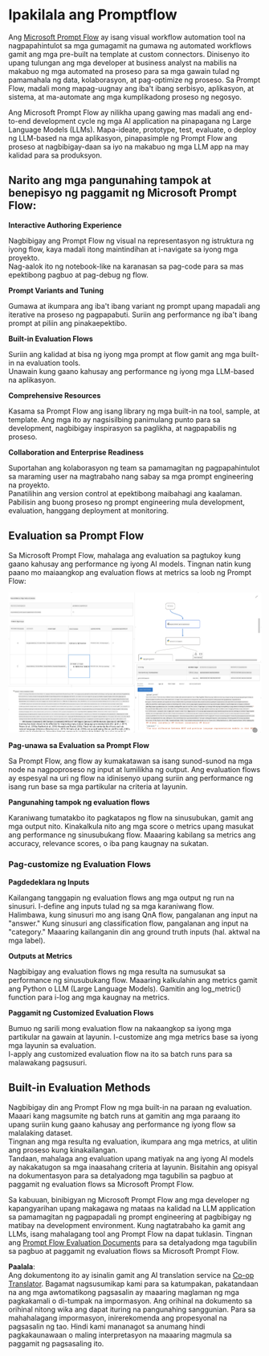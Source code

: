 <!--
CO_OP_TRANSLATOR_METADATA:
{
  "original_hash": "3cbe7629d254f1043193b7fe22524d55",
  "translation_date": "2025-07-16T22:43:23+00:00",
  "source_file": "md/01.Introduction/05/Promptflow.md",
  "language_code": "tl"
}
-->
# **Ipakilala ang Promptflow**

Ang [Microsoft Prompt Flow](https://microsoft.github.io/promptflow/index.html?WT.mc_id=aiml-138114-kinfeylo) ay isang visual workflow automation tool na nagpapahintulot sa mga gumagamit na gumawa ng automated workflows gamit ang mga pre-built na template at custom connectors. Dinisenyo ito upang tulungan ang mga developer at business analyst na mabilis na makabuo ng mga automated na proseso para sa mga gawain tulad ng pamamahala ng data, kolaborasyon, at pag-optimize ng proseso. Sa Prompt Flow, madali mong mapag-uugnay ang iba't ibang serbisyo, aplikasyon, at sistema, at ma-automate ang mga kumplikadong proseso ng negosyo.

Ang Microsoft Prompt Flow ay nilikha upang gawing mas madali ang end-to-end development cycle ng mga AI application na pinapagana ng Large Language Models (LLMs). Mapa-ideate, prototype, test, evaluate, o deploy ng LLM-based na mga aplikasyon, pinapasimple ng Prompt Flow ang proseso at nagbibigay-daan sa iyo na makabuo ng mga LLM app na may kalidad para sa produksyon.

## Narito ang mga pangunahing tampok at benepisyo ng paggamit ng Microsoft Prompt Flow:

**Interactive Authoring Experience**

Nagbibigay ang Prompt Flow ng visual na representasyon ng istruktura ng iyong flow, kaya madali itong maintindihan at i-navigate sa iyong mga proyekto.  
Nag-aalok ito ng notebook-like na karanasan sa pag-code para sa mas epektibong pagbuo at pag-debug ng flow.

**Prompt Variants and Tuning**

Gumawa at ikumpara ang iba't ibang variant ng prompt upang mapadali ang iterative na proseso ng pagpapabuti. Suriin ang performance ng iba't ibang prompt at piliin ang pinakaepektibo.

**Built-in Evaluation Flows**

Suriin ang kalidad at bisa ng iyong mga prompt at flow gamit ang mga built-in na evaluation tools.  
Unawain kung gaano kahusay ang performance ng iyong mga LLM-based na aplikasyon.

**Comprehensive Resources**

Kasama sa Prompt Flow ang isang library ng mga built-in na tool, sample, at template. Ang mga ito ay nagsisilbing panimulang punto para sa development, nagbibigay inspirasyon sa paglikha, at nagpapabilis ng proseso.

**Collaboration and Enterprise Readiness**

Suportahan ang kolaborasyon ng team sa pamamagitan ng pagpapahintulot sa maraming user na magtrabaho nang sabay sa mga prompt engineering na proyekto.  
Panatilihin ang version control at epektibong maibahagi ang kaalaman. Pabilisin ang buong proseso ng prompt engineering mula development, evaluation, hanggang deployment at monitoring.

## Evaluation sa Prompt Flow

Sa Microsoft Prompt Flow, mahalaga ang evaluation sa pagtukoy kung gaano kahusay ang performance ng iyong AI models. Tingnan natin kung paano mo maiaangkop ang evaluation flows at metrics sa loob ng Prompt Flow:

![PFVizualise](../../../../../translated_images/pfvisualize.c1d9ca75baa2a2221667124fa82ba2307f74a34620b9c1eff2cfc1fa2972909b.tl.png)

**Pag-unawa sa Evaluation sa Prompt Flow**

Sa Prompt Flow, ang flow ay kumakatawan sa isang sunod-sunod na mga node na nagpoproseso ng input at lumilikha ng output. Ang evaluation flows ay espesyal na uri ng flow na idinisenyo upang suriin ang performance ng isang run base sa mga partikular na criteria at layunin.

**Pangunahing tampok ng evaluation flows**

Karaniwang tumatakbo ito pagkatapos ng flow na sinusubukan, gamit ang mga output nito. Kinakalkula nito ang mga score o metrics upang masukat ang performance ng sinusubukang flow. Maaaring kabilang sa metrics ang accuracy, relevance scores, o iba pang kaugnay na sukatan.

### Pag-customize ng Evaluation Flows

**Pagdedeklara ng Inputs**

Kailangang tanggapin ng evaluation flows ang mga output ng run na sinusuri. I-define ang inputs tulad ng sa mga karaniwang flow.  
Halimbawa, kung sinusuri mo ang isang QnA flow, pangalanan ang input na "answer." Kung sinusuri ang classification flow, pangalanan ang input na "category." Maaaring kailanganin din ang ground truth inputs (hal. aktwal na mga label).

**Outputs at Metrics**

Nagbibigay ang evaluation flows ng mga resulta na sumusukat sa performance ng sinusubukang flow. Maaaring kalkulahin ang metrics gamit ang Python o LLM (Large Language Models). Gamitin ang log_metric() function para i-log ang mga kaugnay na metrics.

**Paggamit ng Customized Evaluation Flows**

Bumuo ng sarili mong evaluation flow na nakaangkop sa iyong mga partikular na gawain at layunin. I-customize ang mga metrics base sa iyong mga layunin sa evaluation.  
I-apply ang customized evaluation flow na ito sa batch runs para sa malawakang pagsusuri.

## Built-in Evaluation Methods

Nagbibigay din ang Prompt Flow ng mga built-in na paraan ng evaluation.  
Maaari kang magsumite ng batch runs at gamitin ang mga paraang ito upang suriin kung gaano kahusay ang performance ng iyong flow sa malalaking dataset.  
Tingnan ang mga resulta ng evaluation, ikumpara ang mga metrics, at ulitin ang proseso kung kinakailangan.  
Tandaan, mahalaga ang evaluation upang matiyak na ang iyong AI models ay nakakatugon sa mga inaasahang criteria at layunin. Bisitahin ang opisyal na dokumentasyon para sa detalyadong mga tagubilin sa pagbuo at paggamit ng evaluation flows sa Microsoft Prompt Flow.

Sa kabuuan, binibigyan ng Microsoft Prompt Flow ang mga developer ng kapangyarihan upang makagawa ng mataas na kalidad na LLM application sa pamamagitan ng pagpapadali ng prompt engineering at pagbibigay ng matibay na development environment. Kung nagtatrabaho ka gamit ang LLMs, isang mahalagang tool ang Prompt Flow na dapat tuklasin. Tingnan ang [Prompt Flow Evaluation Documents](https://learn.microsoft.com/azure/machine-learning/prompt-flow/how-to-develop-an-evaluation-flow?view=azureml-api-2?WT.mc_id=aiml-138114-kinfeylo) para sa detalyadong mga tagubilin sa pagbuo at paggamit ng evaluation flows sa Microsoft Prompt Flow.

**Paalala**:  
Ang dokumentong ito ay isinalin gamit ang AI translation service na [Co-op Translator](https://github.com/Azure/co-op-translator). Bagamat nagsusumikap kami para sa katumpakan, pakatandaan na ang mga awtomatikong pagsasalin ay maaaring maglaman ng mga pagkakamali o di-tumpak na impormasyon. Ang orihinal na dokumento sa orihinal nitong wika ang dapat ituring na pangunahing sanggunian. Para sa mahahalagang impormasyon, inirerekomenda ang propesyonal na pagsasalin ng tao. Hindi kami mananagot sa anumang hindi pagkakaunawaan o maling interpretasyon na maaaring magmula sa paggamit ng pagsasaling ito.